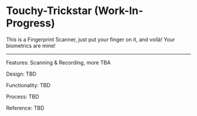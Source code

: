# Touchy-Trickstar (Work-In-Progress)
This is a Fingerprint Scanner, just put your finger on it, and voilà! Your biometrics are mine!

***************************************************************************************************

Features: Scanning & Recording, more TBA

Design: TBD

Functionality: TBD

Process: TBD

Reference: TBD
